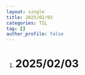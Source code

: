 ```yaml
---
layout: single
title: 2025/02/03
categories: TIL
tag: []
author_profile: false
---
```

 
1. # 2025/02/03




